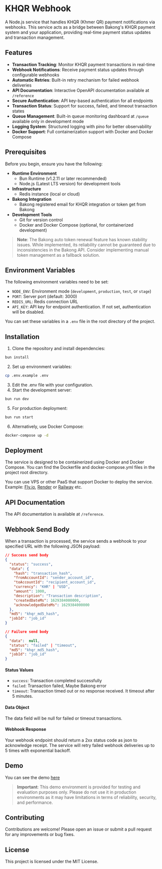 # KHQR Webhook

A Node.js service that handles KHQR (Khmer QR) payment notifications via webhooks. This service acts as a bridge between Bakong's KHQR payment system and your application, providing real-time payment status updates and transaction management.

## Features

- **Transaction Tracking**: Monitor KHQR payment transactions in real-time
- **Webhook Notifications**: Receive payment status updates through configurable webhooks
- **Automatic Retries**: Built-in retry mechanism for failed webhook deliveries
- **API Documentation**: Interactive OpenAPI documentation available at `/reference`
- **Secure Authentication**: API key-based authentication for all endpoints
- **Transaction Status**: Support for success, failed, and timeout transaction states
- **Queue Management**: Built-in queue monitoring dashboard at `/queue` available only in development mode
- **Logging System**: Structured logging with pino for better observability
- **Docker Support**: Full containerization support with Docker and Docker Compose

## Prerequisites

Before you begin, ensure you have the following:

- **Runtime Environment**
  - Bun Runtime (v1.2.11 or later recommended)
  - Node.js (Latest LTS version) for development tools
- **Infrastructure**
  - Redis instance (local or cloud)
- **Bakong Integration**
  - Bakong registered email for KHQR integration or token get from Bakong 
- **Development Tools**
  - Git for version control
  - Docker and Docker Compose (optional, for containerized development)

> **Note**: The Bakong auto token renewal feature has known stability issues. While implemented, its reliability cannot be guaranteed due to inconsistencies in the Bakong API. Consider implementing manual token management as a fallback solution.

## Environment Variables

The following environment variables need to be set:

- `NODE_ENV`: Environment mode (`development`, `production`, `test`, or `stage`)
- `PORT`: Server port (default: 3000)
- `REDIS_URL`: Redis connection URL
- `API_KEY`: API key for endpoint authentication. If not set, authentication will be disabled.

You can set these variables in a `.env` file in the root directory of the project.

## Installation

1. Clone the repository and install dependencies:

```bash
bun install
```

2. Set up environment variables:
```bash
cp .env.example .env
```
3. Edit the .env file with your configuration.
4. Start the development server:
```bash
bun run dev
```
5. For production deployment:
```bash
bun run start
```
6. Alternatively, use Docker Compose:
```bash
docker-compose up -d
```

## Deployment
The service is designed to be containerized using Docker and Docker Compose. You can find the Dockerfile and docker-compose.yml files in the project root directory. 

You can use VPS or other PaaS that support Docker to deploy the service. Example: [Fly.io](https://fly.io), [Render](https://render.com/) or [Railway](https://railway.com/) etc.


## API Documentation
The API documentation is available at `/reference`.

## Webhook Send Body

When a transaction is processed, the service sends a webhook to your specified URL with the following JSON payload:

```json
// Success send body
{
  "status": "success",
  "data": {
    "hash": "transaction_hash",
    "fromAccountId": "sender_account_id",
    "toAccountId": "recipient_account_id",
    "currency": "KHR" | "USD",
    "amount": 1000,
    "description": "Transaction description",
    "createdDateMs": 1629384000000,
    "acknowledgedDateMs": 1629384000000
  },
  "md5": "khqr_md5_hash",
  "jobId": "job_id"
}

// Failure send body
{
  "data":  null,
  "status": "failed" | "timeout",
  "md5": "khqr_md5_hash",
  "jobId": "job_id"
}

```
#### Status Values
- `success`: Transaction completed successfully
- `failed`: Transaction failed, Maybe Bakong error
- `timeout`: Transaction timed out or no response received. It timeout after 5 minutes.

#### Data Object
The data field will be null for failed or timeout transactions.

#### Webhook Response
Your webhook endpoint should return a 2xx status code as json to acknowledge receipt. The service will retry failed webhook deliveries up to 5 times with exponential backoff.

## Demo
You can see the demo [here](https://khqr-webhook.fly.dev/reference)

> **Important**: This demo environment is provided for testing and evaluation purposes only. Please do not use it in production environments as it may have limitations in terms of reliability, security, and performance.

## Contributing
Contributions are welcome! Please open an issue or submit a pull request for any improvements or bug fixes.

## License

This project is licensed under the MIT License.
